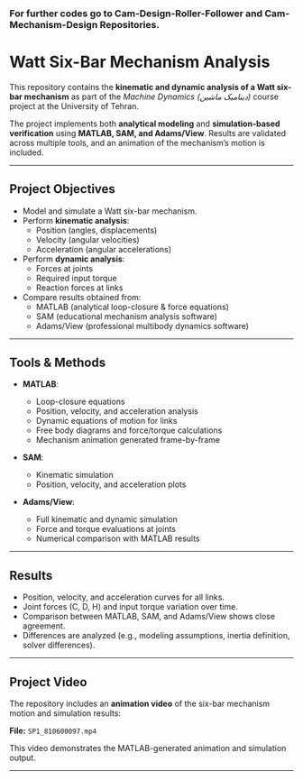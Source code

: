### For further codes go to Cam-Design-Roller-Follower and Cam-Mechanism-Design Repositories.
# Watt Six-Bar Mechanism Analysis

This repository contains the **kinematic and dynamic analysis of a Watt six-bar mechanism** as part of the *Machine Dynamics (دینامیک ماشین)* course project at the University of Tehran.

The project implements both **analytical modeling** and **simulation-based verification** using **MATLAB, SAM, and Adams/View**. Results are validated across multiple tools, and an animation of the mechanism’s motion is included.

---

## Project Objectives
- Model and simulate a Watt six-bar mechanism.  
- Perform **kinematic analysis**:  
  - Position (angles, displacements)  
  - Velocity (angular velocities)  
  - Acceleration (angular accelerations)  
- Perform **dynamic analysis**:  
  - Forces at joints  
  - Required input torque  
  - Reaction forces at links  
- Compare results obtained from:
  - MATLAB (analytical loop-closure & force equations)  
  - SAM (educational mechanism analysis software)  
  - Adams/View (professional multibody dynamics software)  

---

## Tools & Methods
- **MATLAB**:  
  - Loop-closure equations  
  - Position, velocity, and acceleration analysis  
  - Dynamic equations of motion for links  
  - Free body diagrams and force/torque calculations  
  - Mechanism animation generated frame-by-frame  

- **SAM**:  
  - Kinematic simulation  
  - Position, velocity, and acceleration plots  

- **Adams/View**:  
  - Full kinematic and dynamic simulation  
  - Force and torque evaluations at joints  
  - Numerical comparison with MATLAB results  

---

## Results
- Position, velocity, and acceleration curves for all links.  
- Joint forces (C, D, H) and input torque variation over time.  
- Comparison between MATLAB, SAM, and Adams/View shows close agreement.  
- Differences are analyzed (e.g., modeling assumptions, inertia definition, solver differences).  

---

## Project Video
The repository includes an **animation video** of the six-bar mechanism motion and simulation results:  

**File:** `SP1_810600097.mp4`  

This video demonstrates the MATLAB-generated animation and simulation output.  

---

